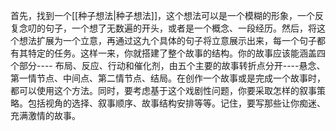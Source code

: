 首先，找到一个[[种子想法|种子想法]]，这个想法可以是一个模糊的形象，一个反复念叨的句子，一个想了无数遍的开头，或者是一个概念、一段经历。然后，将这个想法扩展为一个立意，再通过这九个具体的句子将立意展示出来，每一个句子都有其特定的任务。这样一来，你就搭建了整个故事的结构。你的故事应该能涵盖四个部分---- 布局、反应、行动和催化剂，由五个主要的故事转折点分开----悬念、第一情节点、中间点、第二情节点、结局。在创作一个故事或是完成一个故事时，都可以使用这个方法。同时，要考虑基于这个戏剧性问题，你要采取怎样的叙事策略。包括视角的选择、叙事顺序、故事结构安排等等。记住，要写那些让你痴迷、充满激情的故事。